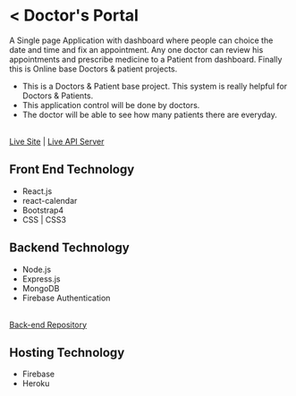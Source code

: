 < 
Doctor's Portal
======= 

A Single page Application with dashboard where people can choice the date and time and fix an appointment. Any one doctor can review his appointments and prescribe medicine to a Patient from dashboard. Finally this is Online base Doctors & patient projects.
* This is a Doctors & Patient base project. This system is really helpful for Doctors & Patients.
* This application control will be done by doctors.
* The doctor will be able to see how many patients there are everyday.
<br/>
<a target="_blank" href="https://my-doctors-protal.firebaseapp.com/">Live Site</a>        |      
<a target="_blank" href="https://guarded-mesa-64786.herokuapp.com/">Live API Server</a> 

## Front End Technology
<ul>
    <li>React.js</li>
    <li>react-calendar</li>
    <li>Bootstrap4</li>
    <li>CSS | CSS3</li>
</ul>

## Backend Technology
<ul>
    <li>Node.js</li>
    <li>Express.js</li>
    <li>MongoDB</li>
    <li>Firebase Authentication</li>
</ul>
<br/>
<a target="_blank" href="https://github.com/abuhorainhero/doctor-portal-server">Back-end Repository</a>

## Hosting Technology
<ul>
    <li>Firebase</li>
    <li>Heroku</li>
</ul>